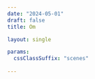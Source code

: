 ```yaml
---
date: "2024-05-01"
draft: false
title: Om

layout: single

params:
  cssClassSuffix: "scenes"
  
---
```


